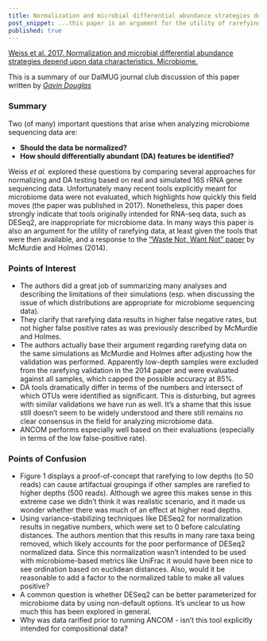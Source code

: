 ```yaml
---
title: Normalization and microbial differential abundance strategies depend upon data characteristics 
post_snippet: ...this paper is an argument for the utility of rarefying data ... and a response to the “Waste Not, Want Not” paper
published: true
---
```


[Weiss et al. 2017. Normalization and microbial differential abundance strategies depend upon data characteristics. Microbiome.](https://microbiomejournal.biomedcentral.com/articles/10.1186/s40168-017-0237-y)

This is a summary of our DalMUG journal club discussion of this paper written by [_Gavin Douglas_](http://www.gavindouglas.ca/)

### Summary
Two (of many) important questions that arise when analyzing microbiome sequencing data are:  
* **Should the data be normalized?**  
* **How should differentially abundant (DA) features be identified?**

Weiss _et al._ explored these questions by comparing several approaches for normalizing and DA testing based on real 
and simulated 16S rRNA gene sequencing data. Unfortunately many recent tools explicitly meant for microbiome data were not 
evaluated, which highlights how quickly this field moves (the paper was published in 2017). Nonetheless, this paper does strongly 
indicate that tools originally intended for RNA-seq data, such as DESeq2, are inappropriate for microbiome data. In 
many ways this paper is also an argument for the utility of rarefying data, at least given the tools that were then available, and a 
response to the [“Waste Not, Want Not” paper](https://journals.plos.org/ploscompbiol/article?id=10.1371/journal.pcbi.1003531) by McMurdie and Holmes (2014).

### Points of Interest
* The authors did a great job of summarizing many analyses and describing the limitations of their simulations (esp. when discussing the issue of which distributions are appropriate for microbiome sequencing data).
* They clarify that rarefying data results in higher false negative rates, but not higher false positive rates as was previously described by McMurdie and Holmes. 
* The authors actually base their argument regarding rarefying data on the same simulations as McMurdie and Holmes after adjusting how the validation was performed. Apparently low-depth samples were excluded from the rarefying validation in the 2014 paper and were evaluated against all samples, which capped the possible accuracy at 85%.
* DA tools dramatically differ in terms of the numbers and intersect of which OTUs were identified as significant. This is disturbing, but agrees with similar validations we have run as well. It’s a shame that this issue still doesn’t seem to be widely understood and there still remains no clear consensus in the field for analyzing microbiome data.
* ANCOM performs especially well based on their evaluations (especially in terms of the low false-positive rate).

### Points of Confusion
* Figure 1 displays a proof-of-concept that rarefying to low depths (to 50 reads) can cause artifactual groupings if other samples are rarefied to higher depths (500 reads). Although we agree this makes sense in this extreme case we didn’t think it was realistic scenario, and it made us wonder whether there was much of an effect at higher read depths.
* Using variance-stabilizing techniques like DESeq2 for normalization results in negative numbers, which were set to 0 before calculating distances. The authors mention that this results in many rare taxa being removed, which likely accounts for the poor performance of DESeq2 normalized data. Since this normalization wasn’t intended to be used with microbiome-based metrics like UniFrac it would have been nice to see ordination based on euclidean distances. Also, would it be reasonable to add a factor to the normalized table to make all values positive? 
* A common question is whether DESeq2 can be better parameterized for microbiome data by using non-default options. It’s unclear to us how much this has been explored in general.
* Why was data rarified prior to running ANCOM - isn’t this tool explicitly intended for compositional data?
